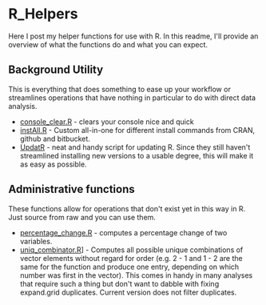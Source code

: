 # R_Helpers
Here I post my helper functions for use with R. 
In this readme, I'll provide an overview of what the functions do and what you can expect. 

## Background Utility
This is everything that does something to ease up your workflow or streamlines operations that have nothing in particular to do with direct data analysis. 

* [console_clear.R](https://github.com/K4tana/R_Helpers/blob/master/console_clear.R) - clears your console nice and quick
* [instAll.R](https://github.com/K4tana/R_Helpers/blob/master/instAll.R) - Custom all-in-one for different install commands from CRAN, github and bitbucket.
* [UpdatR](https://github.com/K4tana/R_Helpers/blob/master/UpdateR) - neat and handy script for updating R. Since they still haven't streamlined installing new versions to a usable degree, this will make it as easy as possible.

## Administrative functions
These functions allow for operations that don't exist yet in this way in R. Just source from raw and you can use them.

* [percentage_change.R](https://github.com/K4tana/R_Helpers/blob/master/percentage_change.R) - computes a percentage change of two variables. 
* [uniq_combinator.R](https://github.com/K4tana/R_Helpers/blob/master/uniq_combinator.R)] - Computes all possible unique combinations of vector elements without regard for order (e.g. 2 - 1 and 1 - 2 are the same for the function and produce one entry, depending on which number was first in the vector). This comes in handy in many analyses that require such a thing but don't want to dabble with fixing expand.grid duplicates. Current version does not filter duplicates.

